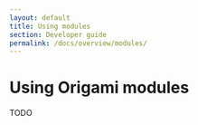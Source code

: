 ```yaml
---
layout: default
title: Using modules
section: Developer guide
permalink: /docs/overview/modules/
---
```


# Using Origami modules

TODO
